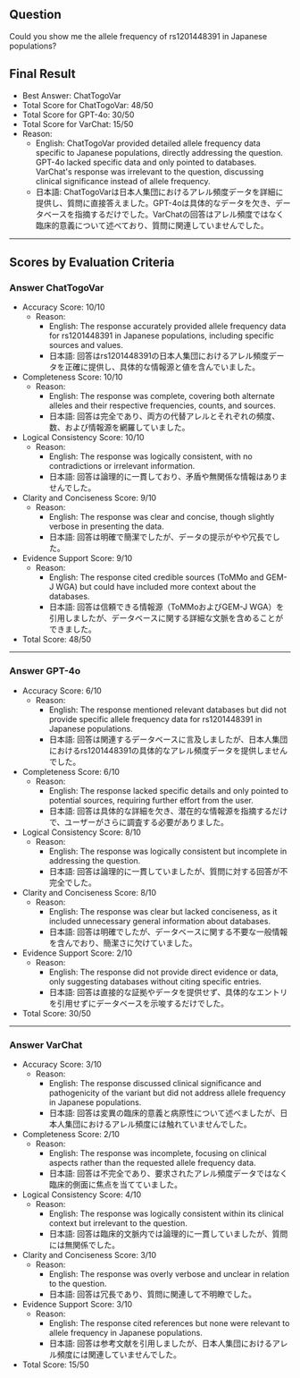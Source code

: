 ## Question

Could you show me the allele frequency of rs1201448391 in Japanese populations?

## Final Result

- Best Answer: ChatTogoVar
- Total Score for ChatTogoVar: 48/50
- Total Score for GPT-4o: 30/50
- Total Score for VarChat: 15/50
- Reason:
  - English: ChatTogoVar provided detailed allele frequency data specific to Japanese populations, directly addressing the question. GPT-4o lacked specific data and only pointed to databases. VarChat's response was irrelevant to the question, discussing clinical significance instead of allele frequency.
  - 日本語: ChatTogoVarは日本人集団におけるアレル頻度データを詳細に提供し、質問に直接答えました。GPT-4oは具体的なデータを欠き、データベースを指摘するだけでした。VarChatの回答はアレル頻度ではなく臨床的意義について述べており、質問に関連していませんでした。

---

## Scores by Evaluation Criteria

### Answer ChatTogoVar
- Accuracy Score: 10/10
  - Reason: 
    - English: The response accurately provided allele frequency data for rs1201448391 in Japanese populations, including specific sources and values.
    - 日本語: 回答はrs1201448391の日本人集団におけるアレル頻度データを正確に提供し、具体的な情報源と値を含んでいました。
- Completeness Score: 10/10
  - Reason: 
    - English: The response was complete, covering both alternate alleles and their respective frequencies, counts, and sources.
    - 日本語: 回答は完全であり、両方の代替アレルとそれぞれの頻度、数、および情報源を網羅していました。
- Logical Consistency Score: 10/10
  - Reason: 
    - English: The response was logically consistent, with no contradictions or irrelevant information.
    - 日本語: 回答は論理的に一貫しており、矛盾や無関係な情報はありませんでした。
- Clarity and Conciseness Score: 9/10
  - Reason: 
    - English: The response was clear and concise, though slightly verbose in presenting the data.
    - 日本語: 回答は明確で簡潔でしたが、データの提示がやや冗長でした。
- Evidence Support Score: 9/10
  - Reason: 
    - English: The response cited credible sources (ToMMo and GEM-J WGA) but could have included more context about the databases.
    - 日本語: 回答は信頼できる情報源（ToMMoおよびGEM-J WGA）を引用しましたが、データベースに関する詳細な文脈を含めることができました。
- Total Score: 48/50

---

### Answer GPT-4o
- Accuracy Score: 6/10
  - Reason: 
    - English: The response mentioned relevant databases but did not provide specific allele frequency data for rs1201448391 in Japanese populations.
    - 日本語: 回答は関連するデータベースに言及しましたが、日本人集団におけるrs1201448391の具体的なアレル頻度データを提供しませんでした。
- Completeness Score: 6/10
  - Reason: 
    - English: The response lacked specific details and only pointed to potential sources, requiring further effort from the user.
    - 日本語: 回答は具体的な詳細を欠き、潜在的な情報源を指摘するだけで、ユーザーがさらに調査する必要がありました。
- Logical Consistency Score: 8/10
  - Reason: 
    - English: The response was logically consistent but incomplete in addressing the question.
    - 日本語: 回答は論理的に一貫していましたが、質問に対する回答が不完全でした。
- Clarity and Conciseness Score: 8/10
  - Reason: 
    - English: The response was clear but lacked conciseness, as it included unnecessary general information about databases.
    - 日本語: 回答は明確でしたが、データベースに関する不要な一般情報を含んでおり、簡潔さに欠けていました。
- Evidence Support Score: 2/10
  - Reason: 
    - English: The response did not provide direct evidence or data, only suggesting databases without citing specific entries.
    - 日本語: 回答は直接的な証拠やデータを提供せず、具体的なエントリを引用せずにデータベースを示唆するだけでした。
- Total Score: 30/50

---

### Answer VarChat
- Accuracy Score: 3/10
  - Reason: 
    - English: The response discussed clinical significance and pathogenicity of the variant but did not address allele frequency in Japanese populations.
    - 日本語: 回答は変異の臨床的意義と病原性について述べましたが、日本人集団におけるアレル頻度には触れていませんでした。
- Completeness Score: 2/10
  - Reason: 
    - English: The response was incomplete, focusing on clinical aspects rather than the requested allele frequency data.
    - 日本語: 回答は不完全であり、要求されたアレル頻度データではなく臨床的側面に焦点を当てていました。
- Logical Consistency Score: 4/10
  - Reason: 
    - English: The response was logically consistent within its clinical context but irrelevant to the question.
    - 日本語: 回答は臨床的文脈内では論理的に一貫していましたが、質問には無関係でした。
- Clarity and Conciseness Score: 3/10
  - Reason: 
    - English: The response was overly verbose and unclear in relation to the question.
    - 日本語: 回答は冗長であり、質問に関連して不明瞭でした。
- Evidence Support Score: 3/10
  - Reason: 
    - English: The response cited references but none were relevant to allele frequency in Japanese populations.
    - 日本語: 回答は参考文献を引用しましたが、日本人集団におけるアレル頻度には関連していませんでした。
- Total Score: 15/50
